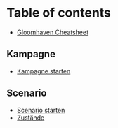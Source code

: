 # Table of contents

* [Gloomhaven Cheatsheet](README.md)

## Kampagne <a href="#campaign" id="campaign"></a>

* [Kampagne starten](campaign/kampagne-starten.md)

## Scenario

* [Scenario starten](scenario/scenario-starten.md)
* [Zustände](scenario/conditions.md)
